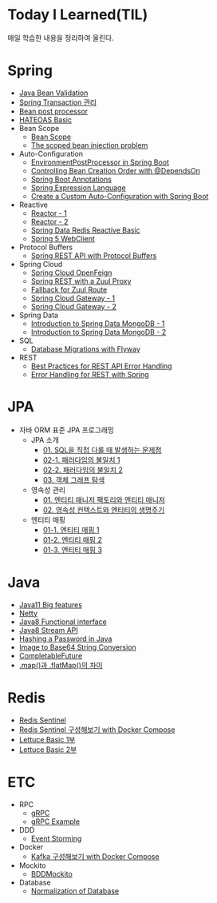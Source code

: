 # Today I Learned(TIL)
매일 학습한 내용을 정리하여 올린다.
# Spring
- [Java Bean Validation](https://github.com/leeyh0928/TIL/blob/master/Spring/20200427-java-bean-validation.md)
- [Spring Transaction 관리](https://github.com/leeyh0928/TIL/blob/master/Spring/20200513_spring_transaction.md)
- [Bean post processor](https://github.com/leeyh0928/TIL/blob/master/Spring/20200607-bean-post-processor.md)
- [HATEOAS Basic](https://github.com/leeyh0928/TIL/blob/master/Spring/20200609-spring-hateoas-basic.md)
- Bean Scope
    - [Bean Scope](https://github.com/leeyh0928/TIL/blob/master/Spring/20200605-bean-scope.md)
    - [The scoped bean injection problem](https://github.com/leeyh0928/TIL/blob/master/Spring/20200608-spring-inject-prototype-bean-into-singleton.md)
- Auto-Configuration
    - [EnvironmentPostProcessor in Spring Boot](https://github.com/leeyh0928/TIL/blob/master/Spring/20200610-EnvironmentPostProcessor-in-Spring-Boot.md)
    - [Controlling Bean Creation Order with @DependsOn](https://github.com/leeyh0928/TIL/blob/master/Spring/20200611-spring-depends-on.md)
    - [Spring Boot Annotations](https://github.com/leeyh0928/TIL/blob/master/Spring/20200614-spring-boot-annotations.md)
    - [Spring Expression Language](https://github.com/leeyh0928/TIL/blob/master/Spring/20200615-spring-expression-language.md)
    - [Create a Custom Auto-Configuration with Spring Boot](https://github.com/leeyh0928/TIL/blob/master/Spring/20200616-spring-boot-custom-auto-configuration.md)
- Reactive
    - [Reactor - 1](https://github.com/leeyh0928/TIL/blob/master/Spring/20200519-reactor.md)
    - [Reactor - 2](https://github.com/leeyh0928/TIL/blob/master/Spring/20200527-reactor-2.md)
    - [Spring Data Redis Reactive Basic](https://github.com/leeyh0928/TIL/blob/master/Spring/20200621-spring-data-redis-reactive.md)
    - [Spring 5 WebClient](https://github.com/leeyh0928/TIL/blob/master/Spring/20200706-spring-5-webclient.md)
- Protocol Buffers
    - [Spring REST API with Protocol Buffers](https://github.com/leeyh0928/TIL/blob/master/Spring/20200622-spring-rest-api-with-protocol-buffers.md)
- Spring Cloud
    - [Spring Cloud OpenFeign](https://github.com/leeyh0928/TIL/blob/master/Spring/20200623-spring-cloud-openfeign.md)
    - [Spring REST with a Zuul Proxy](https://github.com/leeyh0928/TIL/blob/master/Spring/20200624-spring-rest-with-zuul-proxy.md)
    - [Fallback for Zuul Route](https://github.com/leeyh0928/TIL/blob/master/Spring/20200625-spring-zuul-fallback-route.md)
    - [Spring Cloud Gateway - 1](https://github.com/leeyh0928/TIL/blob/master/Spring/20200628-spring-cloud-gateway-1.md)
    - [Spring Cloud Gateway - 2](https://github.com/leeyh0928/TIL/blob/master/Spring/20200629-spring-cloud-gateway-2.md)
- Spring Data
    - [Introduction to Spring Data MongoDB - 1](https://github.com/leeyh0928/TIL/blob/master/Spring/20200702-spring-data-mongodb-tutorial-1.md)
    - [Introduction to Spring Data MongoDB - 2](https://github.com/leeyh0928/TIL/blob/master/Spring/20200705-spring-data-mongodb-tutorial-2.md)
- SQL
    - [Database Migrations with Flyway](https://github.com/leeyh0928/TIL/blob/master/Spring/20200714-database-migrations-with-flyway.md)
- REST
    - [Best Practices for REST API Error Handling](https://github.com/leeyh0928/TIL/blob/master/Spring/20200630-rest-api-error-handling-best-practices.md)
    - [Error Handling for REST with Spring](https://github.com/leeyh0928/TIL/blob/master/Spring/20200701-exception-handling-for-rest-with-spring.md)
# JPA
* 자바 ORM 표준 JPA 프로그래밍
    * JPA 소개
        * [01. SQL을 직접 다룰 때 발생하는 문제점](https://github.com/leeyh0928/TIL/blob/master/JPA/books/java_orm_standard_jpa_programing/20200512_1.1_problems_when_dealing_with_SQL_directly.md)
        * [02-1. 패러다임의 불일치 1](https://github.com/leeyh0928/TIL/blob/master/JPA/books/java_orm_standard_jpa_programing/20200514_1.2_paradigm_mismatch-1.md)
        * [02-2. 패러다임의 불일치 2](https://github.com/leeyh0928/TIL/blob/master/JPA/books/java_orm_standard_jpa_programing/20200515_1.2_paradigm_mismatch-2.md)
        * [03. 객체 그래프 탐색](https://github.com/leeyh0928/TIL/blob/master/JPA/books/java_orm_standard_jpa_programing/20200517_1.3_object_graph_navigation.md)
    * 영속성 관리
        * [01. 엔티티 매니저 팩토리와 엔티티 매니저](https://github.com/leeyh0928/TIL/blob/master/JPA/books/java_orm_standard_jpa_programing/20200524_3.1_entity_manager_factory_and_entity_manager.md)
        * [02. 영속성 컨텍스트와 엔티티의 생명주기](https://github.com/leeyh0928/TIL/blob/master/JPA/books/java_orm_standard_jpa_programing/20200526_3.2-3_persistence_context_and_life_cycle.md)
    * 엔티티 매핑
        * [01-1. 엔티티 매핑 1](https://github.com/leeyh0928/TIL/blob/master/JPA/books/java_orm_standard_jpa_programing/20200601-4.entity-mapping-1.md)
        * [01-2. 엔티티 매핑 2](https://github.com/leeyh0928/TIL/blob/master/JPA/books/java_orm_standard_jpa_programing/20200602-4.entity-mappping-2.md)
        * [01-3. 엔티티 매핑 3](https://github.com/leeyh0928/TIL/blob/master/JPA/books/java_orm_standard_jpa_programing/20200603-4.entity-mappping-3.md)
# Java
- [Java11 Big features](https://github.com/leeyh0928/TIL/blob/master/Java/20200428-java11-big-features.md)
- [Netty](https://github.com/leeyh0928/TIL/blob/master/Java/20200519-netty.md)
- [Java8 Functional interface](https://github.com/leeyh0928/TIL/blob/master/Java/20200429-functional-interface-in-java8.md)
- [Java8 Stream API](https://github.com/leeyh0928/TIL/blob/master/Java/20200531-stream-api-in-java8.md)
- [Hashing a Password in Java](https://github.com/leeyh0928/TIL/blob/master/Java/20200617-java-password-hashing.md)
- [Image to Base64 String Conversion](https://github.com/leeyh0928/TIL/blob/master/Java/20200618-java-base64-image-string.md)
- [CompletableFuture](https://github.com/leeyh0928/TIL/blob/master/Java/20200707-java-completablefuture.md)
- [.map()과 .flatMap()의 차이](https://github.com/leeyh0928/TIL/blob/master/Java/20200712-difference-between-map-and-flatmap.md)
# Redis
- [Redis Sentinel](https://github.com/leeyh0928/TIL/blob/master/Redis/20200504-redis-sentinel.md)
- [Redis Sentinel 구성해보기 with Docker Compose](https://github.com/leeyh0928/TIL/blob/master/Redis/20200507-docker-redis-sentinel.md)
- [Lettuce Basic 1부](https://github.com/leeyh0928/TIL/blob/master/Redis/20200508-java-redis-lettuce-1.md)
- [Lettuce Basic 2부](https://github.com/leeyh0928/TIL/blob/master/Redis/20200511-java-redis-lettuce-2.md)
# ETC
* RPC
    * [gRPC](https://github.com/leeyh0928/TIL/blob/master/etc/20200520-gRPC.md)
    * [gRPC Example](https://github.com/leeyh0928/TIL/blob/master/etc/20200521-gRPC-example.md)
* DDD
    * [Event Storming](https://github.com/leeyh0928/TIL/blob/master/etc/20200525-event-storming.md)
* Docker
    * [Kafka 구성해보기 with Docker Compose](https://github.com/leeyh0928/TIL/blob/master/etc/20200527-kafka-docker.md)
* Mockito
    * [BDDMockito](https://github.com/leeyh0928/TIL/blob/master/etc/20200712-bdd-mockito.md)
* Database
    * [Normalization of Database](https://github.com/leeyh0928/TIL/blob/master/etc/20200713-database-normalization.md)